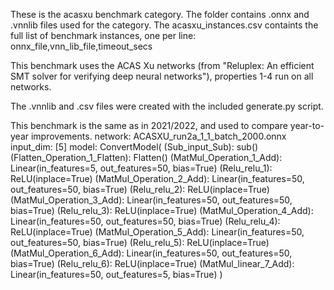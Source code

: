 These is the acasxu benchmark category. The folder contains .onnx and .vnnlib files used for the category. The acasxu_instances.csv containts the full list of benchmark instances, one per line: onnx_file,vnn_lib_file,timeout_secs
 
This benchmark uses the ACAS Xu networks (from "Reluplex: An efficient SMT solver for verifying deep neural networks"), properties 1-4 run on all networks.

The .vnnlib and .csv files were created with the included generate.py script.

This benchmark is the same as in 2021/2022, and used to compare year-to-year improvements.
network:	 ACASXU_run2a_1_1_batch_2000.onnx
input_dim: 	 [5]
model:
ConvertModel(
  (Sub_input_Sub): sub()
  (Flatten_Operation_1_Flatten): Flatten()
  (MatMul_Operation_1_Add): Linear(in_features=5, out_features=50, bias=True)
  (Relu_relu_1): ReLU(inplace=True)
  (MatMul_Operation_2_Add): Linear(in_features=50, out_features=50, bias=True)
  (Relu_relu_2): ReLU(inplace=True)
  (MatMul_Operation_3_Add): Linear(in_features=50, out_features=50, bias=True)
  (Relu_relu_3): ReLU(inplace=True)
  (MatMul_Operation_4_Add): Linear(in_features=50, out_features=50, bias=True)
  (Relu_relu_4): ReLU(inplace=True)
  (MatMul_Operation_5_Add): Linear(in_features=50, out_features=50, bias=True)
  (Relu_relu_5): ReLU(inplace=True)
  (MatMul_Operation_6_Add): Linear(in_features=50, out_features=50, bias=True)
  (Relu_relu_6): ReLU(inplace=True)
  (MatMul_linear_7_Add): Linear(in_features=50, out_features=5, bias=True)
)
